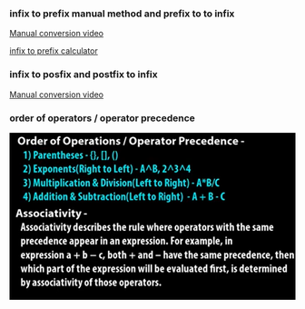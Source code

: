 ### infix to prefix manual method and prefix to to infix


[Manual conversion video](https://www.youtube.com/watch?v=lT4-mJAF5UA)


[infix to prefix calculator](https://www.calcont.in/Conversion/infix_to_prefix)


### infix to posfix and postfix to infix

[Manual conversion video](https://www.youtube.com/watch?v=qqagmeTN0p4)


### order of operators / operator precedence

![](2022-01-05-07-13-19.png)
